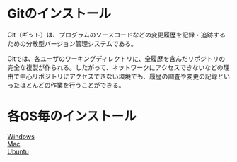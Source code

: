 # Gitのインストール

 Git（ギット）は、プログラムのソースコードなどの変更履歴を記録・追跡するための分散型バージョン管理システムである。

 Gitでは、各ユーザのワーキングディレクトリに、全履歴を含んだリポジトリの完全な複製が作られる。したがって、ネットワークにアクセスできないなどの理由で中心リポジトリにアクセスできない環境でも、履歴の調査や変更の記録といったほとんどの作業を行うことができる。

# 各OS毎のインストール

[Windows](https://synerex.github.io/SynerexHowToInstall/src/md/win/04wgit)  
[Mac](https://synerex.github.io/SynerexHowToInstall/src/md/mac/04wgit)  
[Ubuntu](https://synerex.github.io/SynerexHowToInstall/src/md/ubuntu/04ugit.html)    